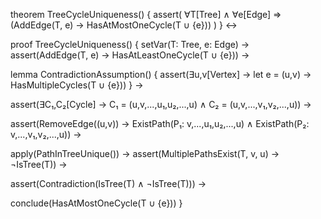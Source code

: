 theorem TreeCycleUniqueness() {
  assert(
    ∀T[Tree] ∧ ∀e[Edge] ⇒
    (AddEdge(T, e) → HasAtMostOneCycle(T ∪ {e}))
  )
} ↔

proof TreeCycleUniqueness() {
  setVar(T: Tree, e: Edge) →
  assert(AddEdge(T, e) → HasAtLeastOneCycle(T ∪ {e})) →
  
  lemma ContradictionAssumption() {
    assert(∃u,v[Vertex] →
      let e = (u,v) →
      HasMultipleCycles(T ∪ {e}))
  } →
  
  assert(∃C₁,C₂[Cycle] →
    C₁ = (u,v,...,u₁,u₂,...,u) ∧
    C₂ = (u,v,...,v₁,v₂,...,u)) →
    
  assert(RemoveEdge((u,v)) →
    ExistPath(P₁: v,...,u₁,u₂,...,u) ∧
    ExistPath(P₂: v,...,v₁,v₂,...,u)) →
    
  apply(PathInTreeUnique()) →
  assert(MultiplePathsExist(T, v, u) → ¬IsTree(T)) →
  
  assert(Contradiction(IsTree(T) ∧ ¬IsTree(T))) →
  
  conclude(HasAtMostOneCycle(T ∪ {e}))
}